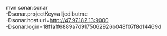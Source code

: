 mvn sonar:sonar \
  -Dsonar.projectKey=alljedibutme \
  -Dsonar.host.url=http://47.97.182.13:9000 \
  -Dsonar.login=18f1aff6889a7d9175062926b048f07f8d14469d